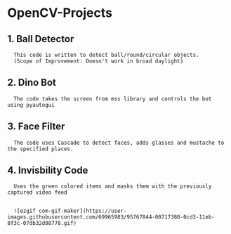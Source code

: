 # OpenCV-Projects

## 1. Ball Detector
      
      This code is written to detect ball/round/circular objects. 
      (Scope of Improvement: Doesn't work in broad daylight)
## 2. Dino Bot
      
      The code takes the screen from mss library and controls the bot using pyautogui
## 3. Face Filter
      
      The code uses Cascade to detect faces, adds glasses and mustache to the specified places.
## 4. Invisbility Code
      
      Uses the green colored items and masks them with the previously captured video feed
      
      
      ![ezgif com-gif-maker](https://user-images.githubusercontent.com/69965983/95767844-00717380-0cd3-11eb-8f3c-07db32d08778.gif)

